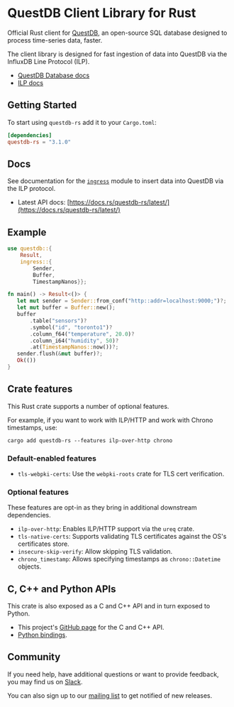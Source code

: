 # QuestDB Client Library for Rust

Official Rust client for [QuestDB](https://questdb.io/), an open-source SQL database designed to process time-series data, faster.

The client library is designed for fast ingestion of data into QuestDB via the InfluxDB Line Protocol (ILP).

* [QuestDB Database docs](https://questdb.io/docs/)
* [ILP docs](https://questdb.io/docs/reference/api/ilp/overview/)

## Getting Started

To start using `questdb-rs` add it to your `Cargo.toml`:

```toml
[dependencies]
questdb-rs = "3.1.0"
```

## Docs

See documentation for the [`ingress`](https://docs.rs/questdb-rs/3.1.0/questdb/ingress/) module to insert data into QuestDB via the ILP protocol.

* Latest API docs: [https://docs.rs/questdb-rs/latest/](https://docs.rs/questdb-rs/latest/)

## Example

```rust no_run
use questdb::{
    Result,
    ingress::{
        Sender,
        Buffer,
        TimestampNanos}};

fn main() -> Result<()> {
   let mut sender = Sender::from_conf("http::addr=localhost:9000;")?;
   let mut buffer = Buffer::new();
   buffer
       .table("sensors")?
       .symbol("id", "toronto1")?
       .column_f64("temperature", 20.0)?
       .column_i64("humidity", 50)?
       .at(TimestampNanos::now())?;
   sender.flush(&mut buffer)?;
   Ok(())
}
```

## Crate features

This Rust crate supports a number of optional features.

For example, if you want to work with ILP/HTTP and work with Chrono timestamps,
use:

```
cargo add questdb-rs --features ilp-over-http chrono
```

### Default-enabled features

* `tls-webpki-certs`: Use the `webpki-roots` crate for TLS cert verification.

### Optional features

These features are opt-in as they bring in additional downstream dependencies.

* `ilp-over-http`: Enables ILP/HTTP support via the `ureq` crate.
* `tls-native-certs`: Supports validating TLS certificates against the OS's
  certificates store.
* `insecure-skip-verify`: Allow skipping TLS validation.
* `chrono_timestamp`: Allows specifying timestamps as `chrono::Datetime` objects.

## C, C++ and Python APIs

This crate is also exposed as a C and C++ API and in turn exposed to Python.

* This project's [GitHub page](https://github.com/questdb/c-questdb-client)
  for the C and C++ API.
* [Python bindings](https://github.com/questdb/py-questdb-client).

## Community

If you need help, have additional questions or want to provide feedback, you
may find us on [Slack](https://slack.questdb.io/).

You can also sign up to our [mailing list](https://questdb.io/community/) to
get notified of new releases.
